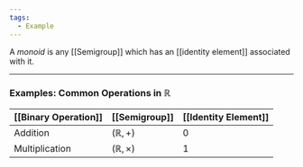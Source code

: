```yaml
---
tags:
  - Example
---
```

A _monoid_ is any [[Semigroup]] which has an [[identity element]] associated with it.

---
### Examples: Common Operations in $\mathbb R$

| [[Binary Operation]] | [[Semigroup]]         | [[Identity Element]] |
| -------------------- | --------------------- | -------------------- |
| Addition             | $(\mathbb R, +)$      | $0$                  |
| Multiplication       | $(\mathbb R, \times)$ | $1$                  |
